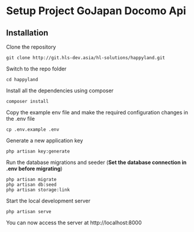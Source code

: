 # Setup Project GoJapan Docomo Api 

## Installation

Clone the repository

    git clone http://git.hls-dev.asia/hl-solutions/happyland.git

Switch to the repo folder

    cd happyland

Install all the dependencies using composer

    composer install

Copy the example env file and make the required configuration changes in the .env file

    cp .env.example .env

Generate a new application key

    php artisan key:generate

Run the database migrations and seeder (**Set the database connection in .env before migrating**)

    php artisan migrate
    php artisan db:seed
    php artisan storage:link

Start the local development server

    php artisan serve

You can now access the server at http://localhost:8000

